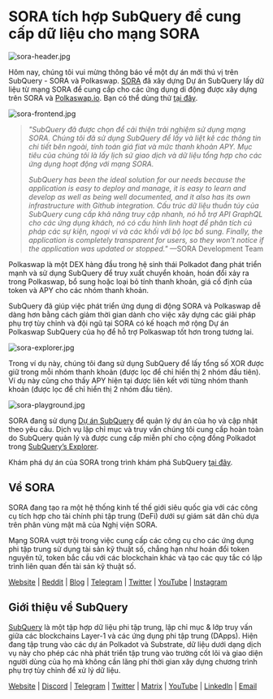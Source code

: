 # SORA tích hợp SubQuery để cung cấp dữ liệu cho mạng SORA

![sora-header.jpg](https://miro.medium.com/max/1400/1*fPPW0DsynIt9QpvK4ZrsUA.jpeg)

Hôm nay, chúng tôi vui mừng thông báo về một dự án mới thú vị trên SubQuery - SORA và Polkaswap. [SORA](https://sora.org/) đã xây dựng Dự án SubQuery lấy dữ liệu từ mạng SORA để cung cấp cho các ứng dụng di động được xây dựng trên SORA và [Polkaswap.io](http://polkaswap.io/). Bạn có thể dùng thử [tại đây](https://explorer.subquery.network/subquery/sora-xor/sora).

![sora-frontend.jpg](https://miro.medium.com/max/1400/1*pq0U6wsutlf8rjXqq7i2BQ.jpeg)

> _"SubQuery đã được chọn để cải thiện trải nghiệm sử dụng mạng SORA. Chúng tôi đã sử dụng SubQuery để lấy và liệt kê các thông tin chi tiết bên ngoài, tính toán giá fiat và mức thanh khoản APY. Mục tiêu của chúng tôi là lấy lịch sử giao dịch và dữ liệu tổng hợp cho các ứng dụng hoạt động với mạng SORA._
> 
> _SubQuery has been the ideal solution for our needs because the application is easy to deploy and manage, it is easy to learn and develop as well as being well documented, and it also has its own infrastructure with Github integration. Cấu trúc dữ liệu thuần túy của SubQuery cung cấp khả năng truy cập nhanh, nó hỗ trợ API GraphQL cho các ứng dụng khách, nó có cấu hình linh hoạt để phân tích cú pháp các sự kiện, ngoại vi và các khối với bộ lọc bổ sung. Finally, the application is completely transparent for users, so they won't notice if the application was updated or stopped."_ —SORA Development Team

Polkaswap là một DEX hàng đầu trong hệ sinh thái Polkadot đang phát triển mạnh và sử dụng SubQuery để truy xuất chuyển khoản, hoán đổi xảy ra trong Polkaswap, bổ sung hoặc loại bỏ tính thanh khoản, giá cố định của token và APY cho các nhóm thanh khoản.

SubQuery đã giúp việc phát triển ứng dụng di động SORA và Polkaswap dễ dàng hơn bằng cách giảm thời gian dành cho việc xây dựng các giải pháp phụ trợ tùy chỉnh và đội ngũ tại SORA có kế hoạch mở rộng Dự án Polkaswap SubQuery của họ để hỗ trợ Polkaswap tốt hơn trong tương lai.

![sora-explorer.jpg](https://miro.medium.com/max/1400/1*vjdjmmffvJ7zfOQyxo0ZAA.jpeg)

Trong ví dụ này, chúng tôi đang sử dụng SubQuery để lấy tổng số XOR được giữ trong mỗi nhóm thanh khoản (được lọc để chỉ hiển thị 2 nhóm đầu tiên). Ví dụ này cũng cho thấy APY hiện tại được liên kết với từng nhóm thanh khoản (được lọc để chỉ hiển thị 2 nhóm đầu tiên).

![sora-playground.jpg](https://miro.medium.com/max/1400/1*oTh-ajGfG1oEhYdvqo12tQ.jpeg)

SORA đang sử dụng [Dự án SubQuery](https://project.subquery.network/) để quản lý dự án của họ và cập nhật theo yêu cầu. Dịch vụ lập chỉ mục và truy vấn chúng tôi cung cấp hoàn toàn do SubQuery quản lý và được cung cấp miễn phí cho cộng đồng Polkadot trong [SubQuery’s Explorer](https://explorer.subquery.network/).

Khám phá dự án của SORA trong trình khám phá SubQuery [tại đây](https://explorer.subquery.network/subquery/sora-xor/sora).

## Về SORA

SORA đang tạo ra một hệ thống kinh tế thế giới siêu quốc gia với các công cụ tích hợp cho tài chính phi tập trung (DeFi) dưới sự giám sát dân chủ dựa trên phân vùng mật mã của Nghị viện SORA.

Mạng SORA vượt trội trong việc cung cấp các công cụ cho các ứng dụng phi tập trung sử dụng tài sản kỹ thuật số, chẳng hạn như hoán đổi token nguyên tử, token bắc cầu với các blockchain khác và tạo các quy tắc có lập trình liên quan đến tài sản kỹ thuật số.

[Website](https://sora.org/) | [Reddit](https://www.reddit.com/r/SORA/) | [Blog](https://sora.org/blog) | [Telegram](https://t.me/sora_xor) | [Twitter](https://twitter.com/sora_xor) | [YouTube](https://youtube.com/sora_xor) | [Instagram](https://instagram.com/sora_xor)

## Giới thiệu về SubQuery

[SubQuery](https://subquery.network/) là một tập hợp dữ liệu phi tập trung, lập chỉ mục & lớp truy vấn giữa các blockchains Layer-1 và các ứng dụng phi tập trung (DApps). Hiện đang tập trung vào các dự án Polkadot và Substrate, dữ liệu dưới dạng dịch vụ này cho phép các nhà phát triển tập trung vào trường cốt lõi và giao diện người dùng của họ mà không cần lãng phí thời gian xây dựng chương trình phụ trợ tùy chỉnh để xử lý dữ liệu.

[Website](https://subquery.network/) | [Discord](https://discord.com/invite/78zg8aBSMG) | [Telegram](https://t.me/subquerynetwork) | [Twitter](https://twitter.com/subquerynetwork) | [Matrix](https://matrix.to/#/#subquery:matrix.org) | [YouTube](https://www.youtube.com/channel/UCi1a6NUUjegcLHDFLr7CqLw) | [LinkedIn](https://www.linkedin.com/company/subquery) | [Email](mailto:hello@subquery.network)
